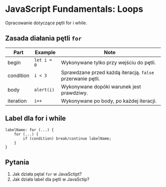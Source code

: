 # JavaScript Fundamentals: Loops

Opracowanie dotyczące pętli for i while.

## Zasada diałania pętli `for`
|Part|Example|Note|  
|----|-------|----|
|begin|`let i = 0`|Wykonywane tylko przy wejściu do pętli.|
|condition|`i < 3`|Sprawdzane przed każdą iteracją. `false` przerwanie pętli.|
|body|`alert(i)`|Wykonywane dopóki warunek jest prawdziwy.|
|iteration|`i++`|Wykonywane po body, po każdej iteracji.|

## Label dla for i while
```javasctipt
labelName: for (...) {
    for (...) {
        if (condition) break/continue labelName;
    }
}
```

## Pytania
1. Jak działa pętal `for` w JavaSctipt?
2. Jak działa label dla pętli w JavaSctip?
